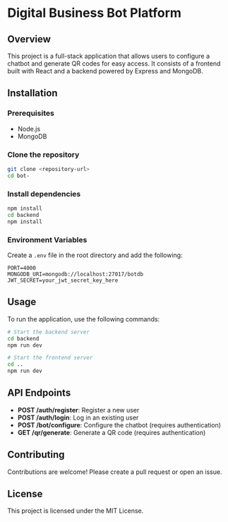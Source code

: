 # Digital Business Bot Platform

## Overview
This project is a full-stack application that allows users to configure a chatbot and generate QR codes for easy access. It consists of a frontend built with React and a backend powered by Express and MongoDB.

## Installation

### Prerequisites
- Node.js
- MongoDB

### Clone the repository
```bash
git clone <repository-url>
cd bot-
```

### Install dependencies
```bash
npm install
cd backend
npm install
```

### Environment Variables
Create a `.env` file in the root directory and add the following:
```
PORT=4000
MONGODB_URI=mongodb://localhost:27017/botdb
JWT_SECRET=your_jwt_secret_key_here
```

## Usage
To run the application, use the following commands:
```bash
# Start the backend server
cd backend
npm run dev

# Start the frontend server
cd ..
npm run dev
```

## API Endpoints
- **POST /auth/register**: Register a new user
- **POST /auth/login**: Log in an existing user
- **POST /bot/configure**: Configure the chatbot (requires authentication)
- **GET /qr/generate**: Generate a QR code (requires authentication)

## Contributing
Contributions are welcome! Please create a pull request or open an issue.

## License
This project is licensed under the MIT License.
